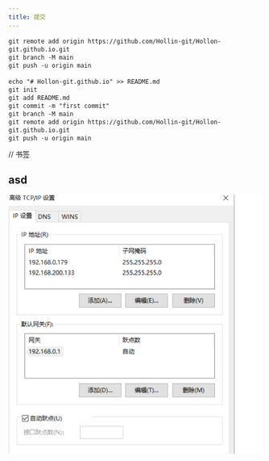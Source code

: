 ```yaml
---
title: 提交
---
```

```shell 
git remote add origin https://github.com/Hollin-git/Hollon-git.github.io.git
git branch -M main
git push -u origin main

echo "# Hollon-git.github.io" >> README.md
git init
git add README.md
git commit -m "first commit"
git branch -M main
git remote add origin https://github.com/Hollin-git/Hollon-git.github.io.git
git push -u origin main

```
// 书签
<!-- See my [About](/about/authorauthor.md) page for details. -->
## asd
![tupian](img/ip2.png)
